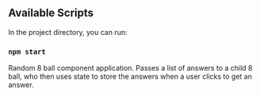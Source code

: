 ## Available Scripts

In the project directory, you can run:

### `npm start`

Random 8 ball component application.  Passes a list of answers to a child 8 ball, who then uses state to store the answers when a user clicks to get an answer.